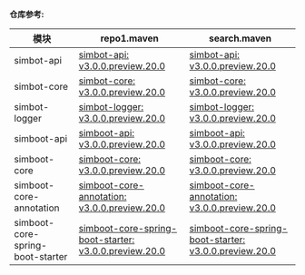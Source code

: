 **仓库参考:**

| **模块**                           | **repo1.maven**                                                                                                                                                    | **search.maven**                                                                                                                                                          |
|----------------------------------|--------------------------------------------------------------------------------------------------------------------------------------------------------------------|---------------------------------------------------------------------------------------------------------------------------------------------------------------------------|
| simbot-api                       | [simbot-api: v3.0.0.preview.20.0](https://repo1.maven.org/maven2/love/forte/simbot/simbot-api/3.0.0.preview.20.0)                                                  | [simbot-api: v3.0.0.preview.20.0](https://search.maven.org/artifact/love.forte.simbot/simbot-api/3.0.0.preview.20.0/jar)                                                  |
| simbot-core                      | [simbot-core: v3.0.0.preview.20.0](https://repo1.maven.org/maven2/love/forte/simbot/simbot-core/3.0.0.preview.20.0)                                                | [simbot-core: v3.0.0.preview.20.0](https://search.maven.org/artifact/love.forte.simbot/simbot-core/3.0.0.preview.20.0/jar)                                                |
| simbot-logger                    | [simbot-logger: v3.0.0.preview.20.0](https://repo1.maven.org/maven2/love/forte/simbot/simbot-logger/3.0.0.preview.20.0)                                            | [simbot-logger: v3.0.0.preview.20.0](https://search.maven.org/artifact/love.forte.simbot/simbot-logger/3.0.0.preview.20.0/jar)                                            |
| simboot-api                      | [simboot-api: v3.0.0.preview.20.0](https://repo1.maven.org/maven2/love/forte/simbot/boot/simboot-api/3.0.0.preview.20.0)                                           | [simboot-api: v3.0.0.preview.20.0](https://search.maven.org/artifact/love.forte.simbot.boot/simboot-api/3.0.0.preview.20.0/jar)                                           |
| simboot-core                     | [simboot-core: v3.0.0.preview.20.0](https://repo1.maven.org/maven2/love/forte/simbot/boot/simboot-core/3.0.0.preview.20.0)                                         | [simboot-core: v3.0.0.preview.20.0](https://search.maven.org/artifact/love.forte.simbot.boot/simboot-core/3.0.0.preview.20.0/jar)                                         |
| simboot-core-annotation          | [simboot-core-annotation: v3.0.0.preview.20.0](https://repo1.maven.org/maven2/love/forte/simbot/boot/simboot-core-annotation/3.0.0.preview.20.0)                   | [simboot-core-annotation: v3.0.0.preview.20.0](https://search.maven.org/artifact/love.forte.simbot.boot/simboot-core-annotation/3.0.0.preview.20.0/jar)                   |
| simboot-core-spring-boot-starter | [simboot-core-spring-boot-starter: v3.0.0.preview.20.0](https://repo1.maven.org/maven2/love/forte/simbot/boot/simboot-core-spring-boot-starter/3.0.0.preview.20.0) | [simboot-core-spring-boot-starter: v3.0.0.preview.20.0](https://search.maven.org/artifact/love.forte.simbot.boot/simboot-core-spring-boot-starter/3.0.0.preview.20.0/jar) |



